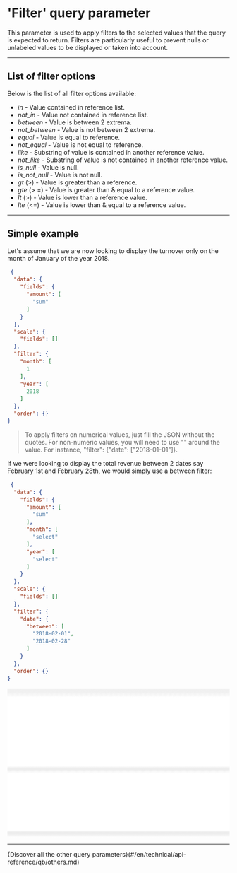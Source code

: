 # 'Filter' query parameter

This parameter is used to apply filters to the selected values that the query is expected to return. Filters are particularly useful to prevent nulls or unlabeled values to be displayed or taken into account.

---
## List of filter options

Below is the list of all filter options available:
* *in* - Value contained in reference list.
* *not_in* - Value not contained in reference list.
* *between* - Value is between 2 extrema. 
* *not_between* - Value is not between 2 extrema. 
* *equal* - Value is equal to reference. 
* *not_equal*  - Value is not equal to reference. 
* *like*  - Substring of value is contained in another reference value. 
* *not_like*  - Substring of value is not contained in another reference value.
* *is_null* - Value is null. 
* *is_not_null*  - Value is not null.
* *gt* (>) - Value is greater than a reference.
* *gte* (> =) - Value is greater than & equal to a reference value.
* *lt* (>)  - Value is lower than a reference value.
* *lte* (<=) - Value is lower than & equal to a reference value.

---
## Simple example

Let's assume that we are now looking to display the turnover only on the month of January of the year 2018.

```json
 {
  "data": {
    "fields": {
      "amount": [
        "sum"
      ]
    }
  },
  "scale": {
    "fields": []
  },
  "filter": {
    "month": [
      1
    ],
    "year": [
      2018
    ]
  },
  "order": {}
}
```

> To apply filters on numerical values, just fill the JSON without the quotes. For non-numeric values, you will need to use "" around the value. For instance, "filter": {"date": ["2018-01-01"]}.

If we were looking to display the total revenue between 2 dates say February 1st and February 28th, we would simply use a between filter:

```json
 {
  "data": {
    "fields": {
      "amount": [
        "sum"
      ],
      "month": [
        "select"
      ],
      "year": [
        "select"
      ]
    }
  },
  "scale": {
    "fields": []
  },
  "filter": {
    "date": {
      "between": [
        "2018-02-01",
        "2018-02-28"
      ]
    }
  },
  "order": {}
}
```
![filter-preview](picts/param-filter.png)

---

{Discover all the other query parameters}(#/en/technical/api-reference/qb/others.md)